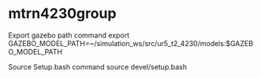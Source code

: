 # mtrn4230group
Export gazebo path command
export GAZEBO_MODEL_PATH=~/simulation_ws/src/ur5_t2_4230/models:$GAZEBO_MODEL_PATH

Source Setup.bash command
source devel/setup.bash

